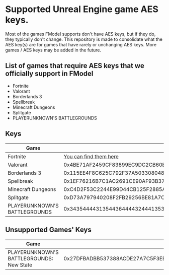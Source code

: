 # Supported Unreal Engine game AES keys.
Most of the games FModel supports don't have AES keys, but if they do, they typically don't change.
This repository is made to consolidate what the AES key(s) are for games that have rarely or unchanging AES keys.
More games / AES keys may be added in the future.

## List of games that require AES keys that we officially support in FModel
- Fortnite
- Valorant
- Borderlands 3
- Spellbreak
- Minecraft Dungeons
- Splitgate
- PLAYERUNKNOWN'S BATTLEGROUNDS

## Keys
| Game | Key |
| --- | --- |
| Fortnite | [You can find them here](https://github.com/kem0x/Fortnite-Aes-Keys-Archive) |
| Valorant | 0x4BE71AF2459CF83899EC9DC2CB60E22AC4B3047E0211034BBABE9D174C069DD6 |
| Borderlands 3 | 0x115EE4F8C625C792F37A503308048E79726E512F0BF8D2AD7C4C87BC5947CBA7 |
| Spellbreak | 0x1EF76216B7C1AC2691CE90AF93B3710F856CC589D87A02849E0F213EED3C86B5 |
| Minecraft Dungeons | 0xC4D2F53C2244E99D44CB125F2885A3007843492EB8814704D08A6F8D748E3055 |
| Splitgate | 0xD73A797940208F2FB29256BE81A7CBC7B74CBF899441BB277F357F7F4577DBBB |
| PLAYERUNKNOWN'S BATTLEGROUNDS | 0x3435444431354436444432444135304145423731434537413532383443463845 |

## Unsupported Games' Keys
| Game | Key | Version |
| --- | --- | --- |
| PLAYERUNKNOWN'S BATTLEGROUNDS: New State | 0x27DFBADBB537388ACDE27A7C5F3EBC3721AF0AE0A7602D2D7F8A16548F37D394 | 4.26 |
